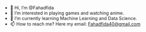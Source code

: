 - 👋 Hi, I’m @Fahadfida
- 👀 I’m interested in playing games and watching anime.
- 🌱 I’m currently learning Machine Learning and Data Science.
- 📫 How to reach me? Here my email: Fahadfida40@gmail.com

<!---
Fahadfida/Fahadfida is a ✨ special ✨ repository because its `README.md` (this file) appears on your GitHub profile.
You can click the Preview link to take a look at your changes.
--->
